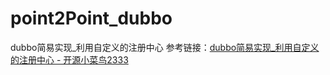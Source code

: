 # point2Point_dubbo
dubbo简易实现_利用自定义的注册中心
参考链接：[dubbo简易实现_利用自定义的注册中心 - 开源小菜鸟2333](https://my.oschina.net/u/3136014/blog/1036912)
